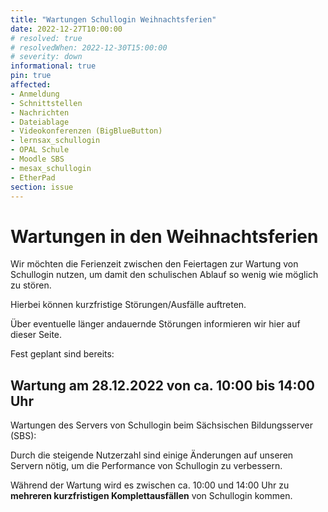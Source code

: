 ```yaml
---
title: "Wartungen Schullogin Weihnachtsferien"
date: 2022-12-27T10:00:00
# resolved: true
# resolvedWhen: 2022-12-30T15:00:00
# severity: down
informational: true
pin: true 
affected:
- Anmeldung
- Schnittstellen
- Nachrichten
- Dateiablage
- Videokonferenzen (BigBlueButton)
- lernsax_schullogin
- OPAL Schule
- Moodle SBS
- mesax_schullogin
- EtherPad
section: issue
---
```

# Wartungen in den Weihnachtsferien

Wir möchten die Ferienzeit zwischen den Feiertagen zur Wartung von Schullogin nutzen, um damit den schulischen Ablauf so wenig wie möglich zu stören.

Hierbei können kurzfristige Störungen/Ausfälle auftreten.

Über eventuelle länger andauernde Störungen informieren wir hier auf dieser Seite.

Fest geplant sind bereits:

## Wartung am 28.12.2022 von ca. 10:00 bis 14:00 Uhr

Wartungen des Servers von Schullogin beim Sächsischen Bildungsserver (SBS):

Durch die steigende Nutzerzahl sind einige Änderungen auf unseren Servern nötig, um die Performance von Schullogin zu verbessern.

Während der Wartung wird es zwischen ca. 10:00 und 14:00 Uhr zu **mehreren kurzfristigen Komplettausfällen** von Schullogin kommen.
